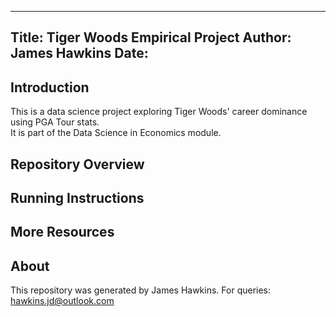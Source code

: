 --------------------------------------------------------------------------------
Title: Tiger Woods Empirical Project
Author: James Hawkins
Date: 
--------------------------------------------------------------------------------

## Introduction
This is a data science project exploring Tiger Woods' career dominance using PGA Tour stats.  
It is part of the Data Science in Economics module.

## Repository Overview


## Running Instructions


## More Resources


## About
This repository was generated by James Hawkins. For queries: hawkins.jd@outlook.com


